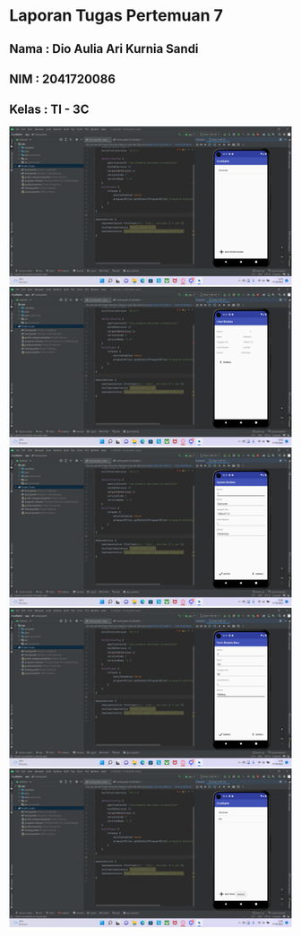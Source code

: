 # Laporan Tugas Pertemuan 7
## Nama : Dio Aulia Ari Kurnia Sandi
## NIM  : 2041720086
## Kelas : TI - 3C
![Screenshot](SSan/Screenshot%20(142).png)
![Screenshot](SSan/Screenshot%20(143).png)
![Screenshot](SSan/Screenshot%20(144).png)
![Screenshot](SSan/Screenshot%20(145).png)
![Screenshot](SSan/Screenshot%20(146).png)